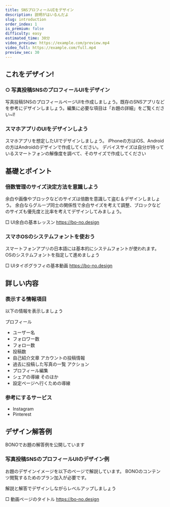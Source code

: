 ```yaml
---
title: SNSプロフィールUIをデザイン
description: 説明がはいるんだよ
slug: introduction
order_index: 1
is_premium: false
difficulty: easy
estimated_time: 30分
video_preview: https://example.com/preview.mp4
video_full: https://example.com/full.mp4
preview_sec: 30
---
```



## これをデザイン!
### ○ 写真投稿SNSのプロフィールUIをデザイン
写真投稿SNSのプロフィールページUIを作成しましょう。既存のSNSアプリなどを参考にデザインしましょう。編集に必要な項目は「お題の詳細」をご覧ください~I!

### スマホアプリのUIをデザインしよう
スマホアプリを想定したUIでデザインしましょう。
iPhoneの方はiOS、Androidの方はAndroidのデザインで作成してください。
デバイスサイズは自分が持っているスマートフォンの解像度を調べて、そのサイズで作成してください

<!-- PREMIUM_ONLY -->
## 基礎とポイント
### 倍数管理のサイズ決定方法を意識しよう
余白や画像やブロックなどのサイズは倍数を意識して盗む＆デザインしましょう。
余白ならグループ同士の関係性で余白サイズを考えて調整、ブロックなどのサイズも優先度と比率を考えてデザインしてみましょう。

□ UI余白の基本レッスン
https://bo-no.design

### スマホOSのシステムフォントを使おう
スマートフォンアプリの日本語には基本的にシステムフォントが使われます。
OSのシステムフォントを指定して進めましょう

□ UIタイポグラフィの基本動画
https://bo-no.design



## 詳しい内容
### 表示する情報項目
以下の情報を表示しましょう

プロフィール
- ユーザー名
- フォロワー数
- フォロー数
- 投稿数
- 自己紹介文章
アカウントの投稿情報
- 過去に投稿した写真の一覧
アクション
- プロフィール編集
- シェアの導線
そのほか
- 設定ページへ行くための導線

### 参考にするサービス
- Instagram
- Pinterest


## デザイン解答例
BONOでお題の解答例を公開しています

### 写真投稿SNSのプロフィールUIのデザイン例
お題のデザインイメージを以下のページで解説しています。
BONOのコンテンツ閲覧するためのプラン加入が必要です。

解説と解答でデザインしながらレベルアップしましょう

□ 動画ページのタイトル
https://bo-no.design
